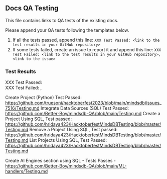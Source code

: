 ## Docs QA Testing

This file contains links to QA tests of the existing docs.

Please append your QA tests following the templates below.

1. If all the tests passed, append this line: `XXX Test Passed: <link to the test results in your GitHub repository>`
2. If some tests failed, create an issue to report it and append this line: `XXX Test Failed: <link to the test results in your GitHub repository>, <link to the issue>`

### Test Results

XXX Test Passed: <link to the test results in your GitHub repository>
</br>
XXX Test Failed: <link to the test results in your GitHub repository>, <link to the issue>
</br>


Create Project (Python) Test Passed: https://github.com/truesoni/hacktoberfest2023/blob/main/mindsdb/issues_7516/Testing.md
Integrate Data Sources (SQL) Test Passed: https://github.com/Better-Boy/mindsdb-QA/blob/main/Testing.md
Create a Project Using SQL, Test passed: https://github.com/hridaya423/HacktoberfestMindsDBTesting/blob/master/Testing.md
Remove a Project Using SQL, Test passed: https://github.com/hridaya423/HacktoberfestMindsDBTesting/blob/master/Testing.md
List Projects Using SQL, Test Passed: https://github.com/hridaya423/HacktoberfestMindsDBTesting/blob/master/Testing.md

Create AI Engines section using SQL - Tests Passes - https://github.com/Better-Boy/mindsdb-QA/blob/main/ML-handlers/Testing.md
